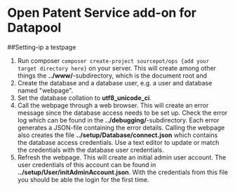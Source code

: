 # Open Patent Service add-on for Datapool
##Setting-ip a testpage
1. Run composer ``composer create-project sourcepot/ops {add your target directory here}`` on your server. This will create among other things the **../www/**-subdirectory, which is the document root and 
2. Create the database and a database user, e.g. a user and database named "webpage".
3. Set the database collation to **utf8_unicode_ci**.
4. Call the webpage through a web browser. This will create an error message since the database access needs to be set up. Check the error log which can be found in the **../debugging/**-subdirectory.  Each error generates a JSON-file containing the error details. Calling the webpage also creates the file **../setup/Database/connect.json** which contains the database access credentials. Use a text editor to update or match the credentials with the database user credentials. 
5. Refresh the webpage. This will create an initial admin user account. The user credentials of this account can be found in **../setup/User/initAdminAccount.json**.  With the credentials from this file you should be able the login for the first time.
